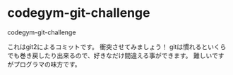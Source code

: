 # codegym-git-challenge
codegym-git-challenge

これはgit2によるコミットです。
衝突させてみましょう！
gitは慣れるといくらでも巻き戻したり出来るので、好きなだけ間違える事ができます。
難しいですがプログラマの味方です。

